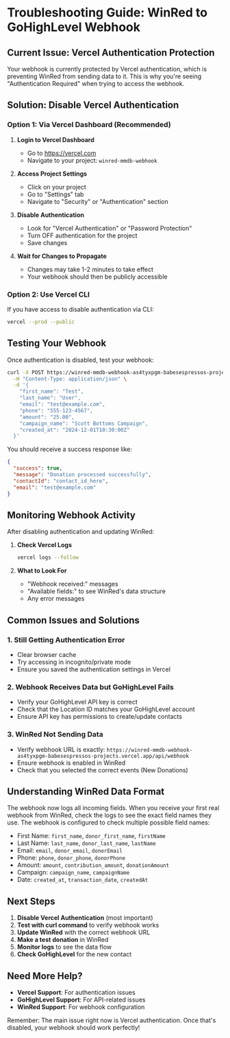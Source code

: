 # Troubleshooting Guide: WinRed to GoHighLevel Webhook

## Current Issue: Vercel Authentication Protection

Your webhook is currently protected by Vercel authentication, which is preventing WinRed from sending data to it. This is why you're seeing "Authentication Required" when trying to access the webhook.

## Solution: Disable Vercel Authentication

### Option 1: Via Vercel Dashboard (Recommended)

1. **Login to Vercel Dashboard**
   - Go to https://vercel.com
   - Navigate to your project: `winred-mmdb-webhook`

2. **Access Project Settings**
   - Click on your project
   - Go to "Settings" tab
   - Navigate to "Security" or "Authentication" section

3. **Disable Authentication**
   - Look for "Vercel Authentication" or "Password Protection"
   - Turn OFF authentication for the project
   - Save changes

4. **Wait for Changes to Propagate**
   - Changes may take 1-2 minutes to take effect
   - Your webhook should then be publicly accessible

### Option 2: Use Vercel CLI

If you have access to disable authentication via CLI:

```bash
vercel --prod --public
```

## Testing Your Webhook

Once authentication is disabled, test your webhook:

```bash
curl -X POST https://winred-mmdb-webhook-as4tyxpgm-babesespressos-projects.vercel.app/api/webhook \
  -H "Content-Type: application/json" \
  -d '{
    "first_name": "Test",
    "last_name": "User", 
    "email": "test@example.com",
    "phone": "555-123-4567",
    "amount": "25.00",
    "campaign_name": "Scott Bottoms Campaign",
    "created_at": "2024-12-01T10:30:00Z"
  }'
```

You should receive a success response like:
```json
{
  "success": true,
  "message": "Donation processed successfully",
  "contactId": "contact_id_here",
  "email": "test@example.com"
}
```

## Monitoring Webhook Activity

After disabling authentication and updating WinRed:

1. **Check Vercel Logs**
   ```bash
   vercel logs --follow
   ```

2. **What to Look For**
   - "Webhook received:" messages
   - "Available fields:" to see WinRed's data structure
   - Any error messages

## Common Issues and Solutions

### 1. Still Getting Authentication Error
- Clear browser cache
- Try accessing in incognito/private mode
- Ensure you saved the authentication settings in Vercel

### 2. Webhook Receives Data but GoHighLevel Fails
- Verify your GoHighLevel API key is correct
- Check that the Location ID matches your GoHighLevel account
- Ensure API key has permissions to create/update contacts

### 3. WinRed Not Sending Data
- Verify webhook URL is exactly: `https://winred-mmdb-webhook-as4tyxpgm-babesespressos-projects.vercel.app/api/webhook`
- Ensure webhook is enabled in WinRed
- Check that you selected the correct events (New Donations)

## Understanding WinRed Data Format

The webhook now logs all incoming fields. When you receive your first real webhook from WinRed, check the logs to see the exact field names they use. The webhook is configured to check multiple possible field names:

- First Name: `first_name`, `donor_first_name`, `firstName`
- Last Name: `last_name`, `donor_last_name`, `lastName`
- Email: `email`, `donor_email`, `donorEmail`
- Phone: `phone`, `donor_phone`, `donorPhone`
- Amount: `amount`, `contribution_amount`, `donationAmount`
- Campaign: `campaign_name`, `campaignName`
- Date: `created_at`, `transaction_date`, `createdAt`

## Next Steps

1. **Disable Vercel Authentication** (most important)
2. **Test with curl command** to verify webhook works
3. **Update WinRed** with the correct webhook URL
4. **Make a test donation** in WinRed
5. **Monitor logs** to see the data flow
6. **Check GoHighLevel** for the new contact

## Need More Help?

- **Vercel Support**: For authentication issues
- **GoHighLevel Support**: For API-related issues
- **WinRed Support**: For webhook configuration

Remember: The main issue right now is Vercel authentication. Once that's disabled, your webhook should work perfectly!
